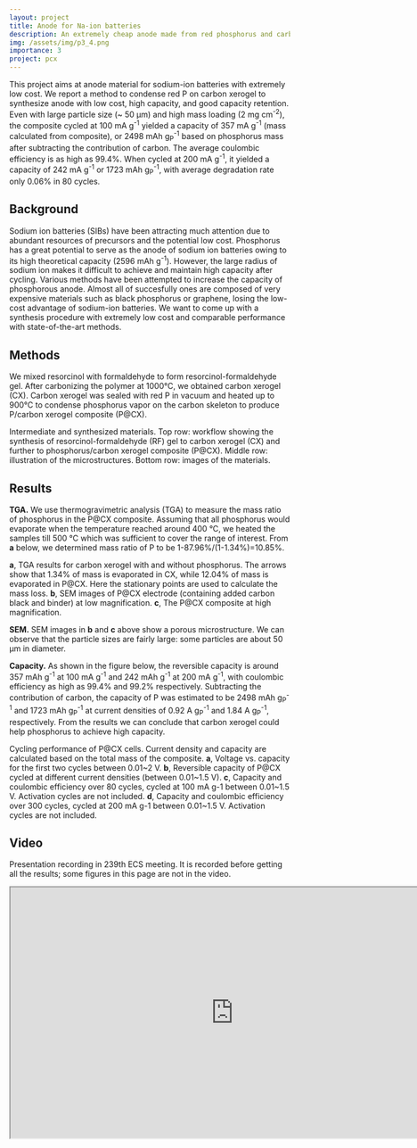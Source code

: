 ```yaml
---
layout: project
title: Anode for Na-ion batteries
description: An extremely cheap anode made from red phosphorus and carbon xerogel.
img: /assets/img/p3_4.png
importance: 3
project: pcx
---
```


This project aims at anode material for sodium-ion batteries with extremely low cost. We report a method to condense red P on carbon xerogel to synthesize anode with low cost, high capacity, and good capacity retention.  Even with large particle size (~ 50 μm) and high mass loading (2 mg cm<sup>-2</sup>), the composite cycled at 100 mA g<sup>-1</sup> yielded  a capacity of 357 mA g<sup>-1</sup> (mass calculated from composite), or 2498 mAh g<sub>P</sub><sup>-1</sup> based on phosphorus mass after subtracting the contribution of carbon. The average coulombic efficiency is as high as 99.4%. When cycled at 200 mA g<sup>-1</sup>, it yielded a capacity of 242 mA g<sup>-1</sup> or 1723 mAh g<sub>P</sub><sup>-1</sup>, with average degradation rate only 0.06% in 80 cycles. 

## Background

Sodium ion batteries (SIBs) have been attracting much attention due to abundant resources of precursors and the potential low cost. Phosphorus has a great potential to serve as the anode of sodium ion batteries owing to its high theoretical capacity (2596 mAh g<sup>-1</sup>). However, the large radius of sodium ion makes it difficult to achieve and maintain high capacity after cycling. Various methods have been attempted to increase the capacity of phosphorous anode. Almost all of succesfully ones are composed of very expensive materials such as black phosphorus or graphene, losing the low-cost advantage of sodium-ion batteries. We want to come up with a synthesis procedure with extremely low cost and comparable performance with state-of-the-art methods. 

## Methods

We mixed resorcinol with formaldehyde to form resorcinol-formaldehyde gel. After carbonizing the polymer at 1000°C, we obtained carbon xerogel (CX). Carbon xerogel was sealed with red P in vacuum and heated up to 900°C to condense phosphorus vapor on the carbon skeleton to produce P/carbon xerogel composite (P@CX).


<div class="row">
    <div class="col-sm mt-3 mt-md-0">
        <img class="img-fluid rounded z-depth-1" src="{{ '/assets/img/p3_1.png' | relative_url }}" alt="" title="image"/>
    </div>
</div>
<div class="caption-left">
    Intermediate and synthesized materials. Top row: workflow showing the synthesis of resorcinol-formaldehyde (RF) gel to carbon xerogel (CX) and further to phosphorus/carbon xerogel composite (P@CX). Middle row:  illustration of the microstructures. Bottom row: images of the materials. 
</div>

## Results

**TGA.** We use thermogravimetric analysis (TGA) to measure the mass ratio of phosphorus in the P@CX composite. Assuming that all phosphorus would evaporate when the temperature reached around 400 °C, we heated the samples till 500 °C which was sufficient to cover the range of interest. From **a** below, we determined mass ratio of P to be 1-87.96%/(1-1.34%)=10.85%.

<div class="row">
    <div class="col-sm mt-3 mt-md-0">
        <img class="img-fluid rounded z-depth-1" src="{{ '/assets/img/p3_2.png' | relative_url }}" alt="" title="image"/>
    </div>
</div>
<div class="caption-left">
<b>a</b>, TGA results for carbon xerogel with and without phosphorus. The arrows show that 1.34% of mass is evaporated in CX, while 12.04% of mass is evaporated in P@CX. Here the stationary points are used to calculate the mass loss. <b>b</b>, SEM images of P@CX electrode (containing added carbon black and binder) at low magnification. <b>c</b>, The P@CX composite at high magnification.
</div>

**SEM.** SEM images in **b** and **c** above show a porous microstructure. We can observe that the particle sizes are fairly large: some particles are about 50 μm in diameter. 

**Capacity.** As shown in the figure below, the reversible capacity is around 357 mAh g<sup>-1</sup> at 100 mA g<sup>-1</sup> and 242 mAh g<sup>-1</sup> at 200 mA g<sup>-1</sup>, with coulombic efficiency as high as 99.4% and 99.2% respectively.  Subtracting the contribution of carbon, the capacity of P was estimated to be 2498 mAh g<sub>P</sub><sup>-1</sup> and 1723 mAh g<sub>P</sub><sup>-1</sup> at current densities of 0.92 A g<sub>P</sub><sup>-1</sup> and 1.84 A g<sub>P</sub><sup>-1</sup>, respectively. From the results we can conclude that carbon xerogel could help phosphorus to achieve high capacity.


<div class="row">
    <div class="col-sm mt-3 mt-md-0">
        <img class="img-fluid rounded z-depth-1" src="{{ '/assets/img/p3_3.png' | relative_url }}" alt="" title="image"/>
    </div>
</div>
<div class="caption-left">
Cycling performance of P@CX cells. Current density and capacity are calculated based on the total mass of the composite. <b>a</b>, Voltage vs. capacity for the first two cycles between 0.01~2 V. <b>b</b>, Reversible capacity of P@CX cycled at different current densities (between 0.01~1.5 V). <b>c</b>, Capacity and coulombic efficiency over 80 cycles, cycled at 100 mA g-1 between 0.01~1.5 V. Activation cycles are not included. <b>d</b>, Capacity and coulombic efficiency over 300 cycles, cycled at 200 mA g-1 between 0.01~1.5 V. Activation cycles are not included. 
</div>

## Video

Presentation recording in 239th ECS meeting. It is recorded before getting all the results; some figures in this page are not in the video. 

<iframe src="https://drive.google.com/file/d/1gxe6fHsxGWIqRLsdA8MfyTJSvNq4rkZf/preview" width="800" height="450" allowfullscreen="allowfullscreen"></iframe>